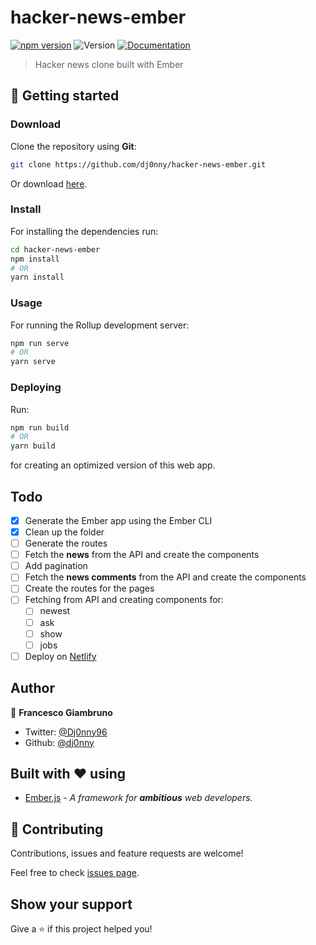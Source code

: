 # hacker-news-ember

[![npm version](https://badge.fury.io/js/svelte.svg)](https://badge.fury.io/js/svelte)
![Version](https://img.shields.io/badge/version-1.0.0-blue.svg?cacheSeconds=2592000)
[![Documentation](https://img.shields.io/badge/documentation-yes-brightgreen.svg)](https://github.com/dj0nny/hacker-news-ember#readme)

> Hacker news clone built with Ember

## 🚀 Getting started

### Download

Clone the repository using **Git**:
```bash
git clone https://github.com/dj0nny/hacker-news-ember.git
```
Or download [here](https://github.com/dj0nny/hacker-news-ember/archive/develop.zip).

### Install

For installing the dependencies run:

```sh
cd hacker-news-ember
npm install
# OR
yarn install
```

### Usage

For running the Rollup development server:

```sh
npm run serve
# OR
yarn serve
```

### Deploying

Run:

```bash
npm run build
# OR
yarn build
```
for creating an optimized version of this web app.

## Todo

- [x] Generate the Ember app using the Ember CLI
- [x] Clean up the folder
- [ ] Generate the routes
- [ ] Fetch the **news** from the API and create the components
- [ ] Add pagination
- [ ] Fetch the **news comments** from the API and create the components
- [ ] Create the routes for the pages
- [ ] Fetching from API and creating components for:
  - [ ] newest
  - [ ] ask
  - [ ] show
  - [ ] jobs
- [ ] Deploy on [Netlify](https://netlify.com)

## Author

👤 **Francesco Giambruno**

* Twitter: [@Dj0nny96](https://twitter.com/Dj0nny96)
* Github: [@dj0nny](https://github.com/dj0nny)

## Built with :heart: using
* [Ember.js](https://emberjs.com) - _A framework for
**ambitious** web developers._

## 🤝 Contributing

Contributions, issues and feature requests are welcome!

Feel free to check [issues page](https://github.com/dj0nny/hacker-news-ember/issues).

## Show your support

Give a ⭐️ if this project helped you!